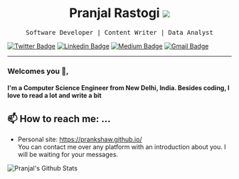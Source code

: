 <h1 align='center'> Pranjal Rastogi <a href="https://camo.githubusercontent.com/670d138ef7bcf6e407bbb1983431fa43efbf7648/68747470733a2f2f76697369746f722d62616467652e676c697463682e6d652f62616467653f706167655f69643d7072616e6b736861772e7072616e6b73686177"><img src="https://visitor-badge.glitch.me/badge?page_id=prankshaw.prankshaw"></a></h1>
<p align='center'> <samp>Software Developer | Content Writer | Data Analyst</samp></p>

[![Twitter Badge](https://img.shields.io/badge/Twitter-1ca0f1?style=flat-square&labelColor=1ca0f1&logo=twitter&logoColor=white&link=https://twitter.com/mepranjal31)](https://twitter.com/mepranjal31) [![Linkedin Badge](https://img.shields.io/badge/-LinkedIn-blue?style=flat-square&logo=Linkedin&logoColor=white&link=https://www.linkedin.com/in/pranjalrastogi31)](https://www.linkedin.com/in/pranjalrastogi31) [![Medium Badge](https://img.shields.io/badge/Medium-03a57a?style=flat-square&labelColor=000000&logo=Medium&link=https://medium.com/@pranjalrastogi1998/)](https://medium.com/@pranjalrastogi1998)
[![Gmail Badge](https://img.shields.io/badge/Mail_Me-c14438?style=flat-square&logo=Gmail&logoColor=white&link=mailto:pranjalrastogi1998@gmail.com)](mailto:pranjalrastogi1998@gmail.com)
<!--![visitors](https://visitor-badge.glitch.me/badge?page_id=prankshaw.prankshaw) -->
---

### Welcomes you 👋,           

#### I'm a Computer Science Engineer from New Delhi, India. Besides coding, I love to read a lot and write a bit

## 📫 How to reach me: ...
- Personal site: https://prankshaw.github.io/ <br>
You can contact me over any platform with an introduction about you. I will be waiting for your messages.

<img align="center" src="https://github-readme-stats.vercel.app/api?username=prankshaw&show_icons=true&hide_border=true" alt="Pranjal's Github Stats">

<!--
**prankshaw/prankshaw** is a ✨ _special_ ✨ repository because its `README.md` (this file) appears on your GitHub profile.
Here are some ideas to get you started:
- 🔭 I’m currently working on ...
- 🌱 I’m currently learning ...
- 👯 I’m looking to collaborate on ...
- 🤔 I’m looking for help with ...
- 💬 Ask me about ...
- 😄 Pronouns: ...
- ⚡ Fun fact: ...
-->


